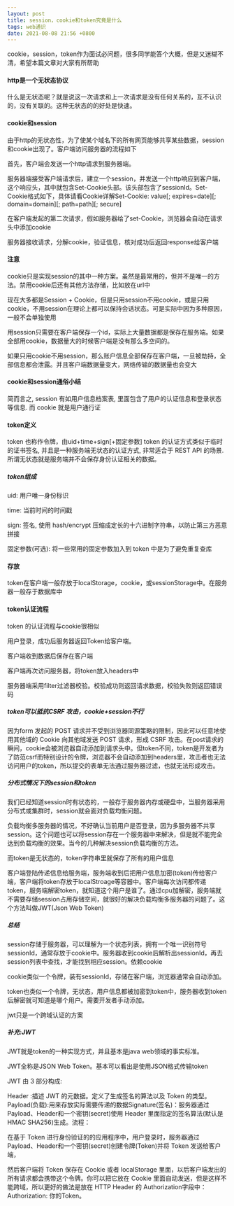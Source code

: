 ```yaml
---
layout: post
title: session，cookie和token究竟是什么
tags: web通识
date: 2021-08-08 21:56 +0800
---
```



cookie，session，token作为面试必问题，很多同学能答个大概，但是又迷糊不清，希望本篇文章对大家有所帮助

#### http是一个无状态协议

什么是无状态呢？就是说这一次请求和上一次请求是没有任何关系的，互不认识的，没有关联的。这种无状态的的好处是快速。

#### cookie和session

由于http的无状态性，为了使某个域名下的所有网页能够共享某些数据，session和cookie出现了。客户端访问服务器的流程如下

首先，客户端会发送一个http请求到服务器端。

服务器端接受客户端请求后，建立一个session，并发送一个http响应到客户端，这个响应头，其中就包含Set-Cookie头部。该头部包含了sessionId。Set-Cookie格式如下，具体请看Cookie详解Set-Cookie: value[; expires=date][; domain=domain][; path=path][; secure]

在客户端发起的第二次请求，假如服务器给了set-Cookie，浏览器会自动在请求头中添加cookie

服务器接收请求，分解cookie，验证信息，核对成功后返回response给客户端



#### 注意

cookie只是实现session的其中一种方案。虽然是最常用的，但并不是唯一的方法。禁用cookie后还有其他方法存储，比如放在url中

现在大多都是Session + Cookie，但是只用session不用cookie，或是只用cookie，不用session在理论上都可以保持会话状态。可是实际中因为多种原因，一般不会单独使用

用session只需要在客户端保存一个id，实际上大量数据都是保存在服务端。如果全部用cookie，数据量大的时候客户端是没有那么多空间的。

如果只用cookie不用session，那么账户信息全部保存在客户端，一旦被劫持，全部信息都会泄露。并且客户端数据量变大，网络传输的数据量也会变大

#### cookie和session通俗小结

简而言之, session 有如用户信息档案表, 里面包含了用户的认证信息和登录状态等信息. 而 cookie 就是用户通行证

#### token定义

token 也称作令牌，由uid+time+sign[+固定参数]
token 的认证方式类似于临时的证书签名, 并且是一种服务端无状态的认证方式, 非常适合于 REST API 的场景. 所谓无状态就是服务端并不会保存身份认证相关的数据。

##### token组成

uid: 用户唯一身份标识

time: 当前时间的时间戳

sign: 签名, 使用 hash/encrypt 压缩成定长的十六进制字符串，以防止第三方恶意拼接

固定参数(可选): 将一些常用的固定参数加入到 token 中是为了避免重复查库

#### 存放

token在客户端一般存放于localStorage，cookie，或sessionStorage中。在服务器一般存于数据库中

#### token认证流程

token 的认证流程与cookie很相似

用户登录，成功后服务器返回Token给客户端。

客户端收到数据后保存在客户端

客户端再次访问服务器，将token放入headers中

服务器端采用filter过滤器校验。校验成功则返回请求数据，校验失败则返回错误码

##### token可以抵抗CSRF 攻击，cookie+session不行

因为form 发起的 POST 请求并不受到浏览器同源策略的限制，因此可以任意地使用其他域的 Cookie 向其他域发送 POST 请求，形成 CSRF 攻击。在post请求的瞬间，cookie会被浏览器自动添加到请求头中。但token不同，token是开发者为了防范csrf而特别设计的令牌，浏览器不会自动添加到headers里，攻击者也无法访问用户的token，所以提交的表单无法通过服务器过滤，也就无法形成攻击。

##### 分布式情况下的session和token

我们已经知道session时有状态的，一般存于服务器内存或硬盘中，当服务器采用分布式或集群时，session就会面对负载均衡问题。

负载均衡多服务器的情况，不好确认当前用户是否登录，因为多服务器不共享session。这个问题也可以将session存在一个服务器中来解决，但是就不能完全达到负载均衡的效果。当今的几种解决session负载均衡的方法。

而token是无状态的，token字符串里就保存了所有的用户信息

客户端登陆传递信息给服务端，服务端收到后把用户信息加密(token)传给客户端，客户端将token存放于localStroage等容器中。客户端每次访问都传递token，服务端解密token，就知道这个用户是谁了。通过cpu加解密，服务端就不需要存储session占用存储空间，就很好的解决负载均衡多服务器的问题了。这个方法叫做JWT(Json Web Token)

##### 总结

session存储于服务器，可以理解为一个状态列表，拥有一个唯一识别符号sessionId，通常存放于cookie中。服务器收到cookie后解析出sessionId，再去session列表中查找，才能找到相应session。依赖cookie

cookie类似一个令牌，装有sessionId，存储在客户端，浏览器通常会自动添加。

token也类似一个令牌，无状态，用户信息都被加密到token中，服务器收到token后解密就可知道是哪个用户。需要开发者手动添加。

jwt只是一个跨域认证的方案

##### 补充:JWT

JWT就是token的一种实现方式，并且基本是java web领域的事实标准。

JWT全称是JSON Web Token。基本可以看出是使用JSON格式传输token

JWT 由 3 部分构成:

Header :描述 JWT 的元数据。定义了生成签名的算法以及 Token 的类型。Payload(负载):用来存放实际需要传递的数据Signature(签名)：服务器通过Payload、Header和一个密钥(secret)使用 Header 里面指定的签名算法(默认是 HMAC SHA256)生成。流程：

在基于 Token 进行身份验证的的应用程序中，用户登录时，服务器通过Payload、Header和一个密钥(secret)创建令牌(Token)并将 Token 发送给客户端，

然后客户端将 Token 保存在 Cookie 或者 localStorage 里面，以后客户端发出的所有请求都会携带这个令牌。你可以把它放在 Cookie 里面自动发送，但是这样不能跨域，所以更好的做法是放在 HTTP Header 的 Authorization字段中：Authorization: 你的Token。
